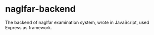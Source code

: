 # naglfar-backend
The backend of naglfar examination system, wrote in JavaScript, used Express as framework. 
